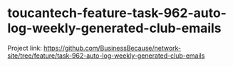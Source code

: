 # toucantech-feature-task-962-auto-log-weekly-generated-club-emails
Project link: https://github.com/BusinessBecause/network-site/tree/feature/task-962-auto-log-weekly-generated-club-emails
